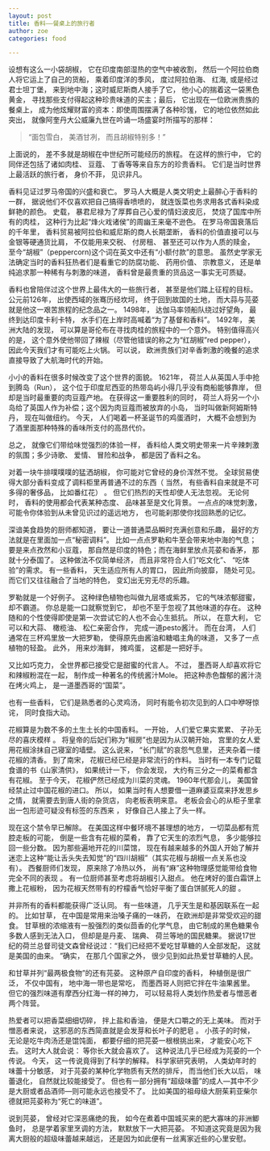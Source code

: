 ```yaml
---
layout: post
title: 香料——餐桌上的旅行者
author: zoe
categories: food

---
```


设想有这么一小袋胡椒， 它在印度南部湿热的空气中被收割， 然后一个阿拉伯商人将它运上了自己的货船， 乘着印度洋的季风， 度过阿拉伯海、 红海, 或是经过君士坦丁堡， 来到地中海；这时威尼斯商人接手了它， 他小心的揣着这一袋黑色黄金， 寻找那些支付得起这种珍贵味道的买主；最后， 它出现在一位欧洲贵族的餐桌上， 成为他炫耀财富的资本：即使周围摆满了各种珍馐， 它的地位依然如此突出， 就像阿奎丹大公威廉九世在吟诵一场盛宴时所描写的那样：

> “面包雪白， 美酒甘冽， 而且胡椒特别多！”

上面说的， 差不多就是胡椒在中世纪所可能经历的旅程。 在这样的旅行中， 它的同伴还包括了诸如肉桂、 豆蔻、 丁香等等来自东方的珍贵香料。 它们是当时世界上最活跃的旅行者， 身价不菲， 见识非凡。 

香料见证过罗马帝国的兴盛和衰亡。 罗马人大概是人类文明史上最醉心于香料的一群， 据说他们不仅喜欢把自己搞得香喷喷的， 就连饭菜也务求用各式香料染成鲜艳的颜色。 史载， 暴君尼禄为了厚葬自己心爱的情妇波皮厄， 焚烧了国库中所有的肉桂， 这种行为比起“烽火戏诸侯”的周幽王来毫不逊色。 
在罗马帝国衰落后的千年里， 香料贸易被阿拉伯和威尼斯的商人长期垄断， 香料的价值直接可以与金银等硬通货比肩， 不仅能用来交税、 付房租、 甚至还可以作为人质的赎金， 至今“胡椒”（peppercorn)这个词在英文中还有“小额付款”的意思。 虽然史学家无法确定当时的香料狂热者们是看重它的防腐功能、 药用价值、 宗教意义， 还是单纯追求那一种稀有与刺激的味道， 香料曾是最贵重的货品这一事实无可质疑。 

香料也曾陪伴过这个世界上最伟大的一些旅行者， 甚至是他们踏上征程的目标。 公元前126年， 出使西域的张骞历经坎坷， 终于回到故国的土地， 而大蒜与芫荽就是他这一艰苦旅程的纪念品之一。 1498年， 达伽马率领船队绕过好望角， 最终到达印度卡利卡特， 水手们在上岸时高喊着“为了基督和香料”。 1492年， 美洲大陆的发现， 可以算是哥伦布在寻找肉桂的旅程中的一个意外。 特别值得高兴的是， 这个意外使他带回了辣椒（尽管他错误的称之为“红胡椒”red pepper）， 因此今天我们才有可能吃上火锅。  可以说， 欧洲贵族们对辛香刺激的晚餐的追求直接导致了大航海时代的开始。 

小小的香料在很多时候改变了这个世界的面貌。 1621年， 荷兰人从英国人手中抢到腾岛（Run）， 这个位于印度尼西亚的热带岛屿小得几乎没有商船能够靠岸， 但却是当时最重要的肉豆蔻产地。 在获得这一重要胜利的同时，  荷兰人将另一个小岛给了英国人作为补偿；这个因为肉豆蔻而被放弃的小岛， 当时叫做新阿姆斯特丹， 现在叫做纽约。 今天， 人们喝着一杯圣诞节的鸡蛋酒时， 大概不会想到为了酒里面那种特殊的香味所支付的高昂代价。 

总之， 就像它们带给味觉强烈的体验一样， 香料给人类文明史带来一片辛辣刺激的氛围；多少诗歌、 爱情、 冒险和战争， 都是因了香料之名。 

对着一块牛排噗噗噗的猛洒胡椒， 你可能对它曾经的身价浑然不觉。 全球贸易使得大部分香料变成了调料柜里再普通不过的东西（ 当然， 有些香料自来就是不可多得的奢侈品， 比如番红花） 。 但它们热烈的天性却使人无法忽视。 无论何时， 香料的使用都会代表某种态度、 品味甚至是文化背景。 一点点的味觉刺激， 可能令你体验到从未曾见识过的遥远地方， 也可能刹那使你找回熟悉的记忆。 

深谙美食趋势的厨师都知道， 要让一道普通菜品瞬时充满创意和乐趣， 最好的方法就是在里面加一点“秘密调料”。  比如一点点罗勒和牛至会带来地中海的气息；要是来点孜然和小豆蔻， 那自然是印度的特色；而在海鲜里放点芫荽和香茅， 那就十分泰国了。 这种做法不仅简单经济， 而且非常符合人们“吃文化”、 “吃体验”的需求。 
有一些香料， 天生适应所有人的胃口， 因此所向披靡， 随处可见。 而它们又往往融合了当地的特色， 变幻出无穷无尽的乐趣。 

罗勒就是一个好例子。 这种绿色植物也叫做九层塔或紫苏， 它的气味浓郁甜蜜， 却不霸道。 你总是能一口就察觉到它， 却也不至于忽视了其他味道的存在。 这种随和的个性使得即使是第一次尝试它的人也不会心生抵抗。 所以， 在意大利， 它可以和大蒜、 橄榄油、 松仁亲密合作， 完成一道pesto酱汁。 而在台湾， 人们通常在三杯鸡里放一大把罗勒， 使得原先由酱油和糖唱主角的味道， 又多了一点植物的轻盈。 此外， 用来炒海鲜， 摊鸡蛋， 这都是一把好手。 

又比如巧克力， 全世界都已接受它是甜蜜的代言人。 不过， 墨西哥人却喜欢将它和辣椒粉混在一起， 制作成一种著名的传统酱汁Mole。 把这种赤色馥郁的酱汁浇在烤火鸡上， 是一道墨西哥的“国菜”。 

也有一些香料， 它们是熟悉者的心灵鸡汤， 同时有能令初次见到的人口中咿呀惊诧， 同时食指大动。 

花椒算是为数不多的土生土长的中国香料。 一开始， 人们爱它果实累累、 子孙无尽的喜庆模样 。 将皇帝的后妃们称为“椒房”也是因为从汉朝开始， 宫里的女人爱用花椒涂抹自己寝室的墙壁。 这么说来， “长门赋”的哀怨气息里， 还夹杂着一缕花椒的清香。  到了南宋， 花椒已经已经是非常流行的作料。 当时有一本专门记载食谱的书《山家清供》， 如果统计一下， 你会发现， 大约有三分之一的菜肴都含有花椒。 至于今天， 花椒俨然已经成为川菜的灵魂。  1960年代那会儿， 美国曾经禁止过中国花椒的进口。 所以， 如果当时有人想要借一道麻婆豆腐来抒发思乡之情， 就需要去到唐人街的杂货店， 向老板表明来意。 老板会会心的从柜子里拿出一包形迹可疑没有标签的东西来 ， 好像自己人接上了头一样。 

现在这个禁令早已解除。 在美国这样中餐环境不甚理想的地方， 一切菜品都有荒腔走板的可能， 倒是一些含有花椒的菜肴， 靠了它天生的浓烈气息， 多少能够拉回一些分数。 因为那些遍地开花的川菜馆， 现在有越来越多的外国人开始了解并迷恋上这种“能让舌头失去知觉”的“四川胡椒”（其实花椒与胡椒一点关系也没有）。  西餐厨师们发现， 原来除了冷热以外， 尚有“麻”这种物理感觉能带给食物完全不同的表现 。 有一位厨师甚至考虑将胡椒引入甜点。 他在烤好的蛋白霜饼上撒上花椒粉， 因为花椒天然带有的柠檬香气恰好平衡了蛋白饼腻死人的甜 。 

并非所有的香料都能获得广泛认同。 有一些味道， 几乎天生是和基因联系在一起的。 比如甘草， 在中国是常用来治嗓子痛的一味药， 在欧洲却是非常受欢迎的甜食。 甘草根的浓缩液有一股强烈的类似茴香的化学气息， 由它制成的黑色糖果令多数人感到无法入口， 但却是是丹麦、 瑞典、 荷兰等地的国民糖果。 据说17世纪的荷兰总督司徒文森曾经说过：“我们已经把不爱吃甘草糖的人全部发配， 这就是美国的由来。 ”确实， 在那几个国家之外， 很少见到如此热爱甘草糖的人民。 

和甘草并列“最两极食物”的还有芫荽。 这种原产自印度的香料， 种植倒是很广泛， 不仅中国有， 地中海一带也是常吃， 而墨西哥人则把它拌在牛油果酱里。 但它的强烈味道有摩西分红海一样的神力， 可以轻易将人类划作热爱者与憎恶者两个阵营。  

热爱者可以把香菜细细切碎， 拌上盐和香油， 便是大口嚼之的无上美味。 而对于憎恶者来说， 这邪恶的东西简直就是会发芽和长叶子的肥皂 。 小孩子的时候， 无论是吃牛肉汤还是馄饨面， 都要仔细的把芫荽一根根挑出来， 才能安心吃下去。 这时大人就会说： 等你长大就会喜欢了。 这种说法几乎已经成为芫荽的一个传说。 今天， 这一传说竟得到了科学的解释。 科学家研究表明， 人类幼年时的味蕾十分敏感， 对于芫荽的某种化学物质有天然的排斥， 而当他们长大以后， 味蕾退化， 自然就比较能接受了。 但也有一部分拥有“超级味蕾”的成人—其中不少是大厨或者品酒师—则可能永远也接受不了。 比如美国的祖母级大厨茱莉亚柴尔德就把芫荽称为“死亡的味道”。 

说到芫荽， 曾经对它深恶痛绝的我， 如今在煮着中国城买来的肥大寡味的非洲鲫鱼时，  总是学着家里烹调的方法， 默默放下一大把芫荽。 不知道这究竟是因为我离大厨般的超级味蕾越来越远， 还是因为如此便有一丝离家近些的心里安慰。 
